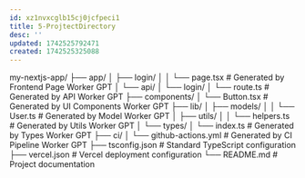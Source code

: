 ```yaml
---
id: xz1nvxcglb15cj0jcfpeci1
title: 5-ProjtectDirectory
desc: ''
updated: 1742525792471
created: 1742525325088
---
```

my-nextjs-app/
├── app/
│   ├── login/
│   │   └── page.tsx         # Generated by Frontend Page Worker GPT
│   └── api/
│       └── login/
│           └── route.ts     # Generated by API Worker GPT
├── components/
│   └── Button.tsx           # Generated by UI Components Worker GPT
├── lib/
│   ├── models/
│   │   └── User.ts          # Generated by Model Worker GPT
│   ├── utils/
│   │   └── helpers.ts       # Generated by Utils Worker GPT
│   └── types/
│       └── index.ts         # Generated by Types Worker GPT
├── ci/
│   └── github-actions.yml   # Generated by CI Pipeline Worker GPT
├── tsconfig.json            # Standard TypeScript configuration
├── vercel.json              # Vercel deployment configuration
└── README.md                # Project documentation
